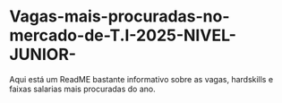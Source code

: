 # Vagas-mais-procuradas-no-mercado-de-T.I-2025-NIVEL-JUNIOR-
Aqui está um ReadME bastante informativo sobre as vagas, hardskills e faixas salarias mais procuradas do ano.
